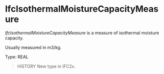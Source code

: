 # IfcIsothermalMoistureCapacityMeasure

_IfcIsothermalMoistureCapacityMeasure_ is a measure of isothermal moisture capacity.<!-- end of definition -->

Usually measured in m3/kg.

Type: REAL

> HISTORY New type in IFC2x.
